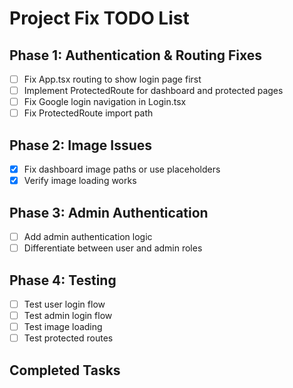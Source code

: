 # Project Fix TODO List

## Phase 1: Authentication & Routing Fixes
- [ ] Fix App.tsx routing to show login page first
- [ ] Implement ProtectedRoute for dashboard and protected pages
- [ ] Fix Google login navigation in Login.tsx
- [ ] Fix ProtectedRoute import path

## Phase 2: Image Issues
- [x] Fix dashboard image paths or use placeholders
- [x] Verify image loading works

## Phase 3: Admin Authentication
- [ ] Add admin authentication logic
- [ ] Differentiate between user and admin roles

## Phase 4: Testing
- [ ] Test user login flow
- [ ] Test admin login flow
- [ ] Test image loading
- [ ] Test protected routes

## Completed Tasks
